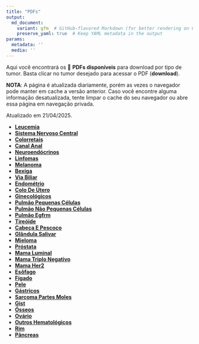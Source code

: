 ```yaml
---
title: "PDFs"
output: 
  md_document:
    variant: gfm  # GitHub-flavored Markdown (for better rendering on GitHub)
    preserve_yaml: true  # Keep YAML metadata in the output
params:
  metadata: ''
  media: ''
---
```


<script async src="https://scripts.simpleanalyticscdn.com/latest.js"></script>

Aqui você encontrará os 📝 **PDFs disponíveis** para download por tipo
de tumor. Basta clicar no tumor desejado para acessar o PDF
(**download**).

**NOTA**: A página é atualizada diariamente, porém as vezes o navegador
pode manter em cache a versão anterior. Caso você encontre alguma
informação desatualizada, tente limpar o cache do seu navegador ou abre
essa página em navegação privada.

Atualizado em 21/04/2025.

- [**Leucemia**](https://coeoralmeds-e768.restdb.io/media/6805d69cf63b80480018cb78?download=true)
- [**Sistema Nervoso
  Central**](https://coeoralmeds-e768.restdb.io/media/6805d69ef63b80480018cb7c?download=true)
- [**Colorretais**](https://coeoralmeds-e768.restdb.io/media/6805d6a0f63b80480018cb81?download=true)
- [**Canal
  Anal**](https://coeoralmeds-e768.restdb.io/media/6805d6a1f63b80480018cb82?download=true)
- [**Neuroendócrinos**](https://coeoralmeds-e768.restdb.io/media/6805d6a2f63b80480018cb84?download=true)
- [**Linfomas**](https://coeoralmeds-e768.restdb.io/media/6805d6a4f63b80480018cb86?download=true)
- [**Melanoma**](https://coeoralmeds-e768.restdb.io/media/6805d6a5f63b80480018cb88?download=true)
- [**Bexiga**](https://coeoralmeds-e768.restdb.io/media/6805d6a6f63b80480018cb8a?download=true)
- [**Via
  Biliar**](https://coeoralmeds-e768.restdb.io/media/6805d6a7f63b80480018cb8c?download=true)
- [**Endométrio**](https://coeoralmeds-e768.restdb.io/media/6805d6a8f63b80480018cb8e?download=true)
- [**Colo De
  Útero**](https://coeoralmeds-e768.restdb.io/media/6805d6a9f63b80480018cb90?download=true)
- [**Ginecológicos**](https://coeoralmeds-e768.restdb.io/media/6805d6aaf63b80480018cb92?download=true)
- [**Pulmão Pequenas
  Células**](https://coeoralmeds-e768.restdb.io/media/6805d6abf63b80480018cb94?download=true)
- [**Pulmão Não Pequenas
  Células**](https://coeoralmeds-e768.restdb.io/media/6805d6adf63b80480018cb99?download=true)
- [**Pulmão
  Egfrm**](https://coeoralmeds-e768.restdb.io/media/6805d6aef63b80480018cb9b?download=true)
- [**Tireóide**](https://coeoralmeds-e768.restdb.io/media/6805d6b0f63b80480018cb9f?download=true)
- [**Cabeça E
  Pescoço**](https://coeoralmeds-e768.restdb.io/media/6805d6b1f63b80480018cba1?download=true)
- [**Glândula
  Salivar**](https://coeoralmeds-e768.restdb.io/media/6805d6b2f63b80480018cba3?download=true)
- [**Mieloma**](https://coeoralmeds-e768.restdb.io/media/6805d6b4f63b80480018cba5?download=true)
- [**Próstata**](https://coeoralmeds-e768.restdb.io/media/6805d6b5f63b80480018cba8?download=true)
- [**Mama
  Luminal**](https://coeoralmeds-e768.restdb.io/media/6805d6b7f63b80480018cbab?download=true)
- [**Mama Triplo
  Negativo**](https://coeoralmeds-e768.restdb.io/media/6805d6b8f63b80480018cbad?download=true)
- [**Mama
  Her2**](https://coeoralmeds-e768.restdb.io/media/6805d6b9f63b80480018cbaf?download=true)
- [**Esôfago**](https://coeoralmeds-e768.restdb.io/media/6805d6baf63b80480018cbb1?download=true)
- [**Fígado**](https://coeoralmeds-e768.restdb.io/media/6805d6bcf63b80480018cbb4?download=true)
- [**Pele**](https://coeoralmeds-e768.restdb.io/media/6805d6bdf63b80480018cbb6?download=true)
- [**Gástricos**](https://coeoralmeds-e768.restdb.io/media/6805d6bef63b80480018cbb8?download=true)
- [**Sarcoma Partes
  Moles**](https://coeoralmeds-e768.restdb.io/media/6805d6bff63b80480018cbb9?download=true)
- [**Gist**](https://coeoralmeds-e768.restdb.io/media/6805d6c0f63b80480018cbbb?download=true)
- [**Ósseos**](https://coeoralmeds-e768.restdb.io/media/6805d6c1f63b80480018cbbd?download=true)
- [**Ovário**](https://coeoralmeds-e768.restdb.io/media/6805d6c2f63b80480018cbbf?download=true)
- [**Outros
  Hematológicos**](https://coeoralmeds-e768.restdb.io/media/6805d6c4f63b80480018cbc1?download=true)
- [**Rim**](https://coeoralmeds-e768.restdb.io/media/6805d6c5f63b80480018cbc3?download=true)
- [**Pâncreas**](https://coeoralmeds-e768.restdb.io/media/6805d6c6f63b80480018cbc5?download=true)
